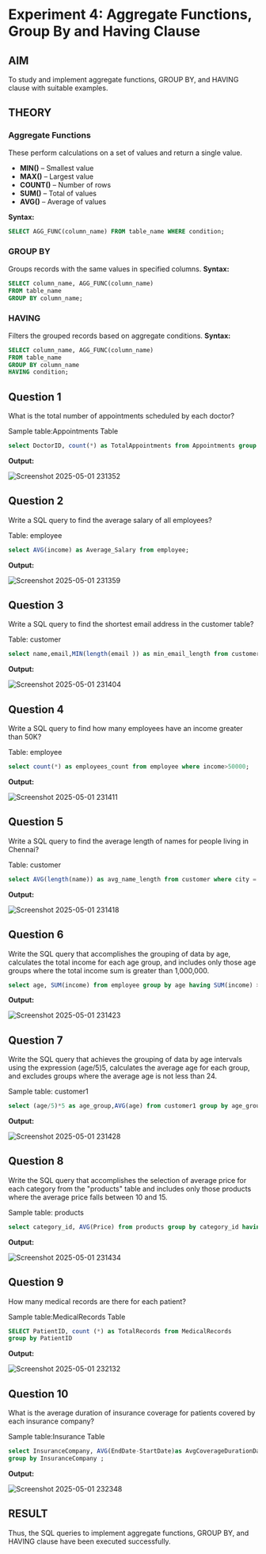 # Experiment 4: Aggregate Functions, Group By and Having Clause

## AIM
To study and implement aggregate functions, GROUP BY, and HAVING clause with suitable examples.

## THEORY

### Aggregate Functions
These perform calculations on a set of values and return a single value.

- **MIN()** – Smallest value  
- **MAX()** – Largest value  
- **COUNT()** – Number of rows  
- **SUM()** – Total of values  
- **AVG()** – Average of values

**Syntax:**
```sql
SELECT AGG_FUNC(column_name) FROM table_name WHERE condition;
```
### GROUP BY
Groups records with the same values in specified columns.
**Syntax:**
```sql
SELECT column_name, AGG_FUNC(column_name)
FROM table_name
GROUP BY column_name;
```
### HAVING
Filters the grouped records based on aggregate conditions.
**Syntax:**
```sql
SELECT column_name, AGG_FUNC(column_name)
FROM table_name
GROUP BY column_name
HAVING condition;
```

**Question 1**
--
What is the total number of appointments scheduled by each doctor?

Sample table:Appointments Table

```sql
select DoctorID, count(*) as TotalAppointments from Appointments group by DoctorID order by DoctorID;
```

**Output:**

![Screenshot 2025-05-01 231352](https://github.com/user-attachments/assets/19a958d0-25fb-4e1e-a3df-ed3383f48948)


**Question 2**
---
Write a SQL query to  find the average salary of all employees?

Table: employee

```sql
select AVG(income) as Average_Salary from employee;
```

**Output:**

![Screenshot 2025-05-01 231359](https://github.com/user-attachments/assets/648dacc0-716e-4956-aabd-c65f44d195cc)


**Question 3**
---
Write a SQL query to find the shortest email address in the customer table?

Table: customer

```sql
select name,email,MIN(length(email )) as min_email_length from customer;
```

**Output:**

![Screenshot 2025-05-01 231404](https://github.com/user-attachments/assets/60d44443-b042-4801-80d1-3ab42c327f15)

**Question 4**
---
Write a SQL query to find how many employees have an income greater than 50K?

Table: employee

```sql
select count(*) as employees_count from employee where income>50000; 
```

**Output:**


![Screenshot 2025-05-01 231411](https://github.com/user-attachments/assets/1b15bfc9-a1f8-4c40-a2ac-55c985459903)

**Question 5**
---
Write a SQL query to find the average length of names for people living in Chennai?

Table: customer

```sql
select AVG(length(name)) as avg_name_length from customer where city = 'Chennai';
```

**Output:**

![Screenshot 2025-05-01 231418](https://github.com/user-attachments/assets/c815553b-4175-4b4f-a663-e689fe932581)


**Question 6**
---
Write the SQL query that accomplishes the grouping of data by age, calculates the total income for each age group, and includes only those age groups where the total income sum is greater than 1,000,000.

```sql
select age, SUM(income) from employee group by age having SUM(income) > 1000000;
```

**Output:**


![Screenshot 2025-05-01 231423](https://github.com/user-attachments/assets/3a34c2ad-6dff-468b-a3fa-29ca33dc02b7)

**Question 7**
---
Write the SQL query that achieves the grouping of data by age intervals using the expression (age/5)5, calculates the average age for each group, and excludes groups where the average age is not less than 24.

Sample table: customer1

```sql
select (age/5)*5 as age_group,AVG(age) from customer1 group by age_group having AVG(age)<24; 
```

**Output:**

![Screenshot 2025-05-01 231428](https://github.com/user-attachments/assets/c9d83bb1-88f8-4808-a048-3bb37309c1bc)


**Question 8**
---
Write the SQL query that accomplishes the selection of average price for each category from the "products" table and includes only those products where the average price falls between 10 and 15.

Sample table: products

```sql
select category_id, AVG(Price) from products group by category_id having AVG(Price) between 10 and 15;
```

**Output:**


![Screenshot 2025-05-01 231434](https://github.com/user-attachments/assets/4d0872a8-c7e4-4626-b26e-9f2ae46629b4)

**Question 9**
---

How many medical records are there for each patient?

Sample table:MedicalRecords Table
```sql
SELECT PatientID, count (*) as TotalRecords from MedicalRecords
group by PatientID
```

**Output:**


![Screenshot 2025-05-01 232132](https://github.com/user-attachments/assets/61ac4560-aad4-4492-99b4-f011a9f6c0c6)

**Question 10**
---
What is the average duration of insurance coverage for patients covered by each insurance company?

Sample table:Insurance Table

```sql
select InsuranceCompany, AVG(EndDate-StartDate)as AvgCoverageDurationDays from Insurance
group by InsuranceCompany ;
```

**Output:**


![Screenshot 2025-05-01 232348](https://github.com/user-attachments/assets/7bcce727-7f03-4d02-bafd-9669d63946c9)


## RESULT
Thus, the SQL queries to implement aggregate functions, GROUP BY, and HAVING clause have been executed successfully.
